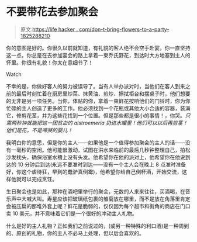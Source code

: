 # 不要带花去参加聚会

> 原文:[https://life hacker . com/don-t-bring-flowers-to-a-party-1825288210](https://lifehacker.com/dont-bring-flowers-to-a-party-1825288210)

你的意图是好的。你很久以前就知道，有礼貌的客人绝不会空手赴宴，你一直坚持这一点。你总是在去参加宴会的路上拿着一束乔氏野花，到达时大方地塞到主人的怀里。你很有礼貌！你太在意细节了！

Watch

不幸的是，你做好客人的努力被误导了。当有人举办派对时，当他们在客人到来之前的最后时刻忙着在厨房里炒菜、抹黄油、煎炒、擦拭柜台和摆桌子时，他们想要的无非是另一项任务。当你，体贴的你，拿着一束鲜花按响他们的门铃时，你为你忙碌的主人创造了更多的工作。他必须找到一个花瓶或其他大小合适的容器，装满它，修剪花茎，并为这些花找到一个位置。但是那些都是很小的事情！，你哭。*只需两秒钟就能把这一团贫血的 alstroemeria 扔进水罐里！他们可以以后再剪茎！他们是花，不是啼哭的婴儿！*

我明白你的意思，但是你的主人——如果他是一个值得参加聚会的主人的话——没有一毫秒的空闲。他可能很激动，试图在洪水来临前的最后几秒钟整理自己，拍松沙发枕头，确保浴室水槽上没有头发。他希望你在他的派对上，他希望你在他说到达的 10 分钟后到达(永远不要准时到达——没有一个主人会在晚上 8 点准时准备好，你这个虐待狂，早到的蠢驴真倒霉)，他希望你给自己倒杯酒，开始交流，这样他就可以完成烹饪。

生日聚会也是如此，那种在酒吧里举行的聚会，无数的人来来往往，买酒喝，在音乐声中大喊大叫。寿星应该把玻璃纸包裹的雏菊放在哪里，而不是放在角落里肯定会被压扁的那堆外套上呢？鲜花是脆弱的，仅仅因为每个超市和街角的商店在门口卖 10 美元，并不意味着它们是一个很好的冲动主人礼物。

什么是好的主人礼物？正如我们之前说过的，(或另一种特殊的利口酒)是一种周到的、原创的礼物，你的主人不必马上处理，但以后会喜欢的。